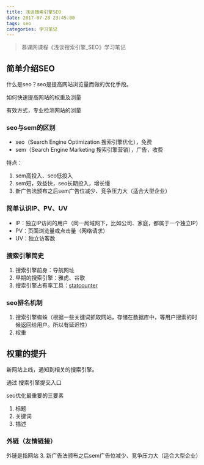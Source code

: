 ```yaml
---
title: 浅谈搜索引擎SEO
date: 2017-07-28 23:45:00
tags: seo
categories: 学习笔记
---
```


> 慕课网课程《浅谈搜索引擎_SEO》学习笔记

## 简单介绍SEO

什么是seo？seo是提高网站浏览量而做的优化手段。

如何快速提高网站的权重及浏量

有效方式，专业检测网站的浏量

### seo与sem的区别

- seo（Search Engine Optimization 搜索引擎优化），免费
- sem（Search Engine Marketing 搜索引擎营销），广告，收费

特点：
1. sem高投入、seo低投入
2. sem短，效益快，seo长期投入，增长慢
3. 新广告法颁布之后sem广告位减少、竞争压力大（适合大型企业）

### 简单认识IP、PV、UV

- IP：独立IP访问的用户（同一局域网下，比如公司、家庭，都属于一个独立IP）
- PV：页面浏览量或点击量（网络请求）
- UV：独立访客数

### 搜索引擎简史

1. 搜索引擎前身：导航网址
2. 早期的搜索引擎：雅虎、谷歌
3. 搜索引擎占有率工具：[statcounter](http://gs.statcounter.com/)

### seo排名机制

1. 搜索引擎蜘蛛（根据一些关键词抓取网站，存储在数据库中，等用户搜索的时候返回给用户。所以有延迟性）
2. 权重

## 权重的提升

新网站上线，通知到相关的搜索引擎。

通过 搜索引擎提交入口

seo优化最重要的三要素
1. 标题
2. 关键词
3. 描述

### 外链（友情链接）

外链是指网站
3. 新广告法颁布之后sem广告位减少、竞争压力大（适合大型企业）

